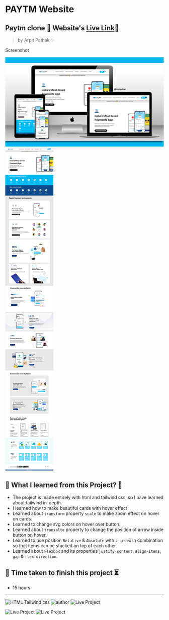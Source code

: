 # PAYTM Website

## Paytm clone 🚀 Website's [Live Link](https://arpit-mytm.netlify.app/)🔗

>by Arpit Pathak ✨

Screenshot

![project 15 screenshot](./screenshots/paytmm.png)
![project 15 screenshot](./screenshots/paytm%20full%20page.png)



## 📌 What I learned from this Project? 📝 
- The project is made entirely with html and tailwind css, so I have learned about tailwind in-depth.
- I learned how to make beautiful cards with hover effect 
- Learned about `transform` property `scale` to make zoom effect on hover on cards.
- Learned to change svg colors on hover over button.
- Learned about `transalte` property to change the position of arrow inside button on hover.
- Learned to use position `Relative` & `Absolute` with `z-index` in combination so that items can be stacked on top of each other.
- Learned about `Flexbox` and its properties `justify-content`, `align-items`, `gap` & `flex-direction`.

## 📌 Time taken to finish this project ⏳
- 15 hours

---
![HTML Tailwind css](https://img.shields.io/badge/HTML-TAILWIND--CSS-orange)
![author](https://img.shields.io/badge/author-Arpit--Pathak-blue)
![Live Project](https://img.shields.io/badge/Live--Project-15-green)

![Live Project](https://img.shields.io/badge/Responsive-yes-ecff19)
![Live Project](https://img.shields.io/badge/Deployed-yes-38B2AC)
